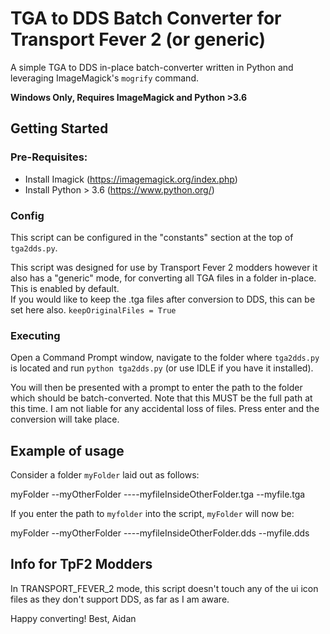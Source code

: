 # TGA to DDS Batch Converter for Transport Fever 2 (or generic)
A simple TGA to DDS in-place batch-converter written in Python and leveraging ImageMagick's `mogrify` command.

**Windows Only, Requires ImageMagick and Python >3.6**

## Getting Started
### Pre-Requisites:
- Install Imagick (https://imagemagick.org/index.php)
- Install Python > 3.6 (https://www.python.org/)
### Config
This script can be configured in the "constants" section at the top of `tga2dds.py`.

This script was designed for use by Transport Fever 2 modders however it also has a "generic" mode, for converting all TGA files in a folder in-place. This is enabled by default. \
If you would like to keep the .tga files after conversion to DDS, this can be set here also.
`keepOriginalFiles = True`

### Executing 
Open a Command Prompt window, navigate to the folder where `tga2dds.py` is located and run `python tga2dds.py` (or use IDLE if you have it installed).

You will then be presented with a prompt to enter the path to the folder which should be batch-converted. Note that this MUST be the full path at this time. I am not liable for any accidental loss of files. Press enter and the conversion will take place.

## Example of usage
Consider a folder `myFolder` laid out as follows:

myFolder
--myOtherFolder
----myfileInsideOtherFolder.tga
--myfile.tga

If you enter the path to `myfolder` into the script, `myFolder` will now be:

myFolder
--myOtherFolder
----myfileInsideOtherFolder.dds
--myfile.dds

## Info for TpF2 Modders
In TRANSPORT_FEVER_2 mode, this script doesn't touch any of the ui icon files as they don't support DDS, as far as I am aware.


Happy converting!
Best,
Aidan

